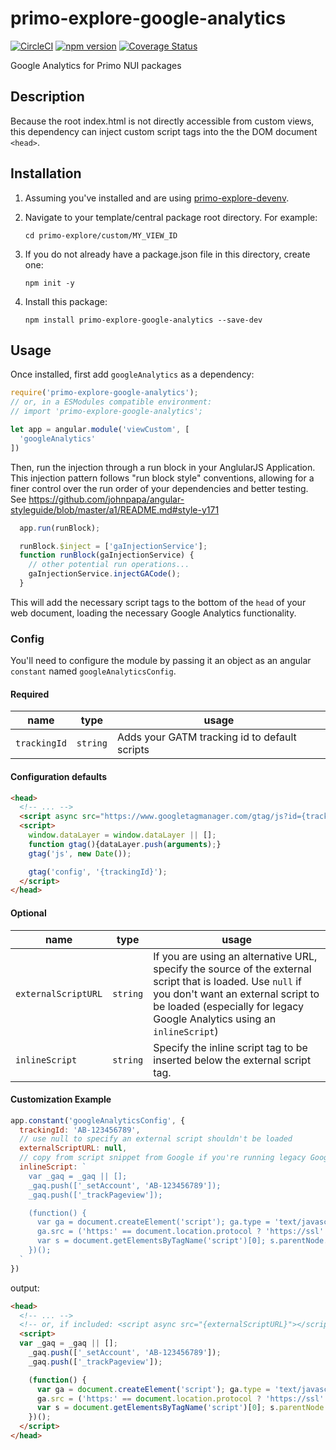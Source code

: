 # primo-explore-google-analytics

[![CircleCI](https://circleci.com/gh/NYULibraries/primo-explore-google-analytics.svg?style=svg)](https://circleci.com/gh/NYULibraries/primo-explore-google-analytics)
[![npm version](https://img.shields.io/npm/v/primo-explore-google-analytics.svg)](https://www.npmjs.com/package/primo-explore-google-analytics)
[![Coverage Status](https://coveralls.io/repos/github/NYULibraries/primo-explore-google-analytics/badge.svg?branch=master)](https://coveralls.io/github/NYULibraries/primo-explore-google-analytics?branch=master)

Google Analytics for Primo NUI packages

## Description

Because the root index.html is not directly accessible from custom views, this dependency can inject custom script tags into the the DOM document `<head>`.

## Installation

1. Assuming you've installed and are using [primo-explore-devenv](https://github.com/ExLibrisGroup/primo-explore-devenv).

2. Navigate to your template/central package root directory. For example:
    ```
    cd primo-explore/custom/MY_VIEW_ID
    ```
3. If you do not already have a package.json file in this directory, create one:
    ```
    npm init -y
    ```
4. Install this package:
    ```
    npm install primo-explore-google-analytics --save-dev
    ```

## Usage


Once installed, first add `googleAnalytics` as a dependency:

```js
require('primo-explore-google-analytics');
// or, in a ESModules compatible environment:
// import 'primo-explore-google-analytics';

let app = angular.module('viewCustom', [
  'googleAnalytics'
])
```

Then, run the injection through a run block in your AnglularJS Application. This injection pattern follows "run block style" conventions, allowing for a finer control over the run order of your dependencies and better testing. See https://github.com/johnpapa/angular-styleguide/blob/master/a1/README.md#style-y171

```js
  app.run(runBlock);

  runBlock.$inject = ['gaInjectionService'];
  function runBlock(gaInjectionService) {
    // other potential run operations...
    gaInjectionService.injectGACode();
  }
```

This will add the necessary script tags to the bottom of the `head` of your web document, loading the necessary Google Analytics functionality.

### Config

You'll need to configure the module by passing it an object as an angular `constant` named `googleAnalyticsConfig`.

#### Required
| name | type | usage |
|------|-------------|--------|
| `trackingId` | `string` | Adds your GATM tracking id to default scripts ||

#### Configuration defaults

```html
<head>
  <!-- ... -->
  <script async src="https://www.googletagmanager.com/gtag/js?id={trackingId}"></script>
  <script>
    window.dataLayer = window.dataLayer || [];
    function gtag(){dataLayer.push(arguments);}
    gtag('js', new Date());

    gtag('config', '{trackingId}');
  </script>
</head>
```

#### Optional
| name | type | usage |
|------|-------------|--------|
| `externalScriptURL` | `string` |  If you are using an alternative URL, specify the source of the external script that is loaded. Use `null` if you don't want an external script to be loaded (especially for legacy Google Analytics using an `inlineScript`) |
| `inlineScript` | `string` | Specify the inline script tag to be inserted below the external script tag. ||

#### Customization Example

```js
app.constant('googleAnalyticsConfig', {
  trackingId: 'AB-123456789',
  // use null to specify an external script shouldn't be loaded
  externalScriptURL: null,
  // copy from script snippet from Google if you're running legacy Google Analytics
  inlineScript: `
    var _gaq = _gaq || [];
    _gaq.push(['_setAccount', 'AB-123456789']);
    _gaq.push(['_trackPageview']);

    (function() {
      var ga = document.createElement('script'); ga.type = 'text/javascript'; ga.async = true;
      ga.src = ('https:' == document.location.protocol ? 'https://ssl' : 'http://www') + '.google-analytics.com/ga.js';
      var s = document.getElementsByTagName('script')[0]; s.parentNode.insertBefore(ga, s);
    })();
  `
})
```
output:
```html
<head>
  <!-- ... -->
  <!-- or, if included: <script async src="{externalScriptURL}"></script> -->
  <script>
  var _gaq = _gaq || [];
    _gaq.push(['_setAccount', 'AB-123456789']);
    _gaq.push(['_trackPageview']);

    (function() {
      var ga = document.createElement('script'); ga.type = 'text/javascript'; ga.async = true;
      ga.src = ('https:' == document.location.protocol ? 'https://ssl' : 'http://www') + '.google-analytics.com/ga.js';
      var s = document.getElementsByTagName('script')[0]; s.parentNode.insertBefore(ga, s);
    })();
  </script>
</head>
```
